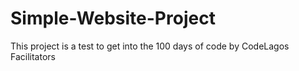# Simple-Website-Project
This project is a test to get into the 100 days of code by CodeLagos Facilitators 
